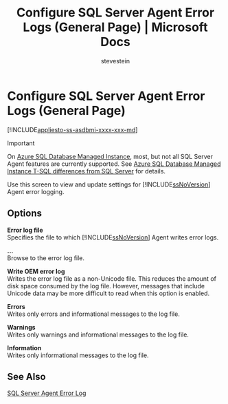 ﻿---
title: "Configure SQL Server Agent Error Logs (General Page) | Microsoft Docs"
ms.custom: ""
ms.date: "01/19/2017"
ms.prod: sql
ms.prod_service: "sql-tools"
ms.component: "ssms-agent"
ms.reviewer: ""
ms.suite: "sql"
ms.technology: ssms
ms.tgt_pltfrm: ""
ms.topic: conceptual
f1_keywords: 
  - "sql13.ag.errorlog.configure.f1"
ms.assetid: e08de622-6f87-470c-aee0-b2d6cb6cca88
caps.latest.revision: 4
author: "stevestein"
ms.author: "sstein"
manager: craigg
monikerRange: "= azuresqldb-mi-current || >= sql-server-2016 || = sqlallproducts-allversions"
---
# Configure SQL Server Agent Error Logs (General Page)
[!INCLUDE[appliesto-ss-asdbmi-xxxx-xxx-md](../../includes/appliesto-ss-asdbmi-xxxx-xxx-md.md)]

> [!IMPORTANT]  
> On [Azure SQL Database Managed Instance](https://docs.microsoft.com/azure/sql-database/sql-database-managed-instance), most, but not all SQL Server Agent features are currently supported. See [Azure SQL Database Managed Instance T-SQL differences from SQL Server](https://docs.microsoft.com/azure/sql-database/sql-database-managed-instance-transact-sql-information#sql-server-agent) for details.

Use this screen to view and update settings for [!INCLUDE[ssNoVersion](../../includes/ssnoversion_md.md)] Agent error logging.  
  
## Options  
**Error log file**  
Specifies the file to which [!INCLUDE[ssNoVersion](../../includes/ssnoversion_md.md)] Agent writes error logs.  
  
**...**  
Browse to the error log file.  
  
**Write OEM error log**  
Writes the error log file as a non-Unicode file. This reduces the amount of disk space consumed by the log file. However, messages that include Unicode data may be more difficult to read when this option is enabled.  
  
**Errors**  
Writes only errors and informational messages to the log file.  
  
**Warnings**  
Writes only warnings and informational messages to the log file.  
  
**Information**  
Writes only informational messages to the log file.  
  
## See Also  
[SQL Server Agent Error Log](../../ssms/agent/sql-server-agent-error-log.md)  
  
